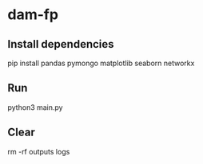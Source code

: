 # dam-fp

## Install dependencies
pip install pandas pymongo matplotlib seaborn networkx

## Run
python3 main.py

## Clear
rm -rf outputs logs